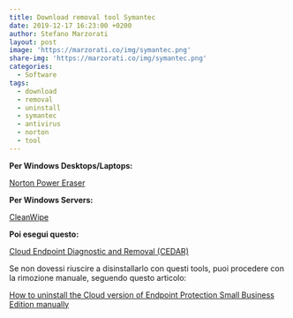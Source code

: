 ```yaml
---
title: Download removal tool Symantec
date: 2019-12-17 16:23:00 +0200
author: Stefano Marzorati
layout: post
image: 'https://marzorati.co/img/symantec.png'
share-img: 'https://marzorati.co/img/symantec.png'
categories:
  - Software
tags:
  - download
  - removal
  - uninstall
  - symantec
  - antivirus
  - norton
  - tool
---
```

**Per Windows Desktops/Laptops:**   

<a href="https://support.norton.com/sp/static/external/NPE/5.3/prod/en/NPE.exe" target="_blank">Norton Power Eraser</a>

**Per Windows Servers:**   

<a href="http://marzorati.co/download/CleanWipe.zip" target="_blank">CleanWipe</a>

**Poi esegui questo:**   

<a href="https://ins.spn.com/CEDAR.exe" target="_blank">Cloud Endpoint Diagnostic and Removal (CEDAR)</a>

Se non dovessi riuscire a disinstallarlo con questi tools, puoi procedere con la rimozione manuale, seguendo questo articolo:   

<a href="https://support.symantec.com/en_US/article.TECH214619.html" target="_blank">How to uninstall the Cloud version of Endpoint Protection Small Business Edition manually</a>

